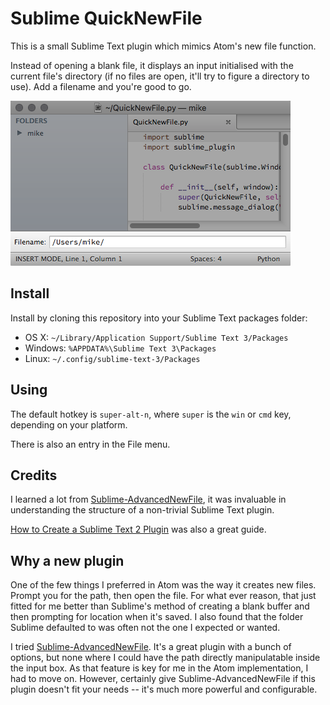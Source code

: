 # Sublime QuickNewFile

This is a small Sublime Text plugin which mimics Atom's new file function. 

Instead of opening a blank file, it displays an input initialised with the current file's directory (if no files are open, it'll try to figure a directory to use). Add a filename and you're good to go.

![QuickNewFile](QuickNewFile.png)

## Install

Install by cloning this repository into your Sublime Text packages folder:

- OS X: `~/Library/Application Support/Sublime Text 3/Packages`
- Windows: `%APPDATA%\Sublime Text 3\Packages`
- Linux: `~/.config/sublime-text-3/Packages`

## Using

The default hotkey is `super-alt-n`, where `super` is the `win` or `cmd` key, depending on your platform.

There is also an entry in the File menu.

## Credits

I learned a lot from [Sublime-AdvancedNewFile](https://github.com/skuroda/Sublime-AdvancedNewFile), it was invaluable in understanding the structure of a non-trivial Sublime Text plugin.

[How to Create a Sublime Text 2 Plugin](http://code.tutsplus.com/tutorials/how-to-create-a-sublime-text-2-plugin--net-22685) was also a great guide.

## Why a new plugin

One of the few things I preferred in Atom was the way it creates new files. Prompt you for the path, then open the file. For what ever reason, that just fitted for me better than Sublime's method of creating a blank buffer and then prompting for location when it's saved. I also found that the folder Sublime defaulted to was often not the one I expected or wanted.

I tried [Sublime-AdvancedNewFile](https://github.com/skuroda/Sublime-AdvancedNewFile). It's a great plugin with a bunch of options, but none where I could have the path directly manipulatable inside the input box. As that feature is key for me in the Atom implementation, I had to move on. However, certainly give Sublime-AdvancedNewFile if this plugin doesn't fit your needs -- it's much more powerful and configurable.
